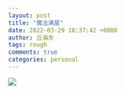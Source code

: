 ```yaml
---
layout: post
title: "魔法满屋"
date: 2022-03-29 18:37:42 +0800
author: 丘海东 
tags: rough
comments: true
categories: personal
---
```

![](http://r.photo.store.qq.com/psc?/V53xBhKC4JFvE03uTNAL1QWxNF3K6JJT/TmEUgtj9EK6.7V8ajmQrEM0khhjIcrT5.NR4En57TftokYLuvBNdoTs8pSE*a3dXDuchJGVkoKhhnZxDjZp3NSXj9e0JPn.fVxcuikrWnog!/r)

